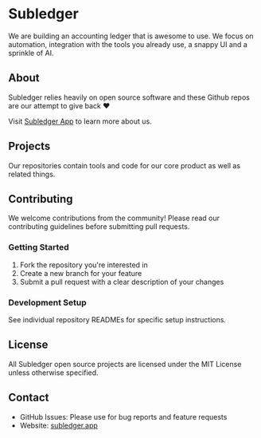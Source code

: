 # Subledger

We are building an accounting ledger that is awesome to use. We focus on automation, integration with the tools you already use, a snappy UI and a sprinkle of AI.

## About

Subledger relies heavily on open source software and these Github repos are our attempt to give back ❤️

Visit [Subledger App](https://subledger.app) to learn more about us.

## Projects

Our repositories contain tools and code for our core product as well as related things.

## Contributing

We welcome contributions from the community! Please read our contributing guidelines before submitting pull requests.

### Getting Started

1. Fork the repository you're interested in
2. Create a new branch for your feature
3. Submit a pull request with a clear description of your changes

### Development Setup

See individual repository READMEs for specific setup instructions.

## License

All Subledger open source projects are licensed under the MIT License unless otherwise specified.

## Contact

- GitHub Issues: Please use for bug reports and feature requests
- Website: [subledger.app](https://subledger.app)
